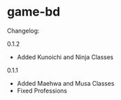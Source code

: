 # game-bd

Changelog:

0.1.2
- Added Kunoichi and Ninja Classes

0.1.1
- Added Maehwa and Musa Classes
- Fixed Professions 
